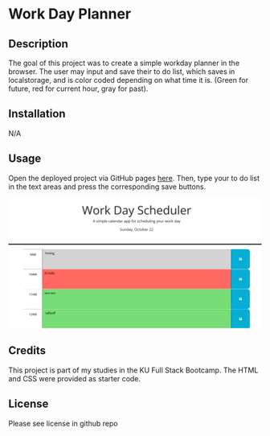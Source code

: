 # Work Day Planner

## Description

The goal of this project was to create a simple workday planner in the browser. The user may input and save their to do list, which saves in localstorage, and is color coded depending on what time it is. (Green for future, red for current hour, gray for past).  

## Installation

N/A

## Usage

Open the deployed project via GitHub pages [here](https://whimsically.github.io/workdayplanner/). Then, type your to do list in the text areas and press the corresponding save buttons.

![Screenshot of workday planner](assets/planner-img.png)

## Credits

This project is part of my studies in the KU Full Stack Bootcamp. The HTML and CSS were provided as starter code.

## License

Please see license in github repo